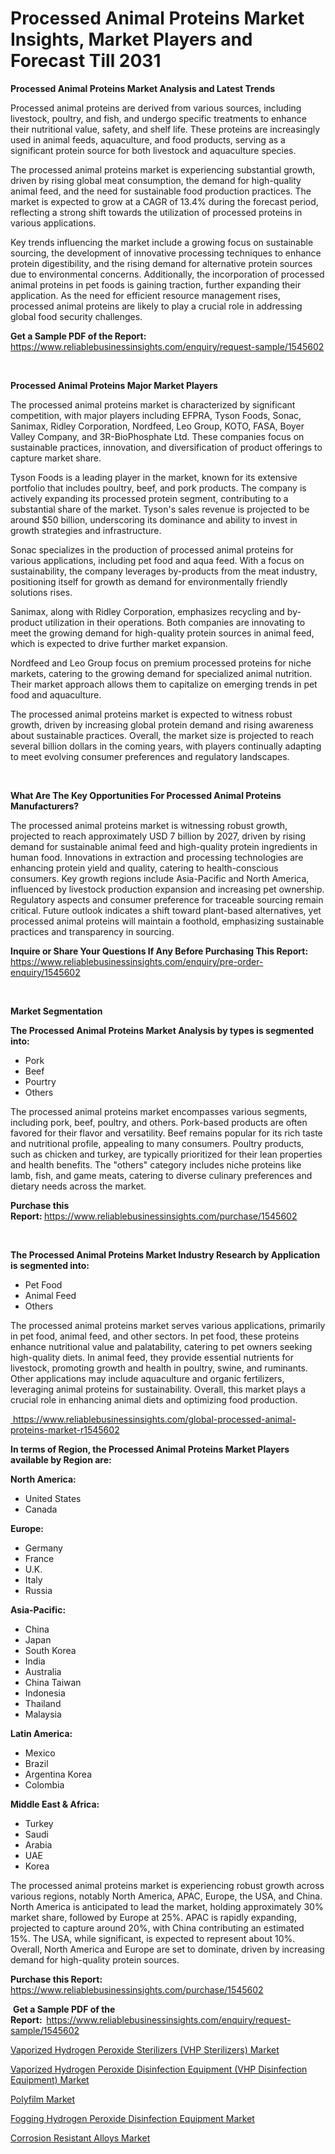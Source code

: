 <p><h1>Processed Animal Proteins Market Insights, Market Players and Forecast Till 2031</h1></p><p><strong>Processed Animal Proteins Market Analysis and Latest Trends</strong></p>
<p><p>Processed animal proteins are derived from various sources, including livestock, poultry, and fish, and undergo specific treatments to enhance their nutritional value, safety, and shelf life. These proteins are increasingly used in animal feeds, aquaculture, and food products, serving as a significant protein source for both livestock and aquaculture species. </p><p>The processed animal proteins market is experiencing substantial growth, driven by rising global meat consumption, the demand for high-quality animal feed, and the need for sustainable food production practices. The market is expected to grow at a CAGR of 13.4% during the forecast period, reflecting a strong shift towards the utilization of processed proteins in various applications. </p><p>Key trends influencing the market include a growing focus on sustainable sourcing, the development of innovative processing techniques to enhance protein digestibility, and the rising demand for alternative protein sources due to environmental concerns. Additionally, the incorporation of processed animal proteins in pet foods is gaining traction, further expanding their application. As the need for efficient resource management rises, processed animal proteins are likely to play a crucial role in addressing global food security challenges.</p></p>
<p><strong>Get a Sample PDF of the Report:&nbsp;</strong> <a href="https://www.reliablebusinessinsights.com/enquiry/request-sample/1545602?utm_campaign=75&utm_medium=2&utm_source=Github&utm_content=ia&utm_term=08112024&utm_id=processed-animal-proteins">https://www.reliablebusinessinsights.com/enquiry/request-sample/1545602</a></p>
<p>&nbsp;</p>
<p><strong>Processed Animal Proteins Major Market Players</strong></p>
<p><p>The processed animal proteins market is characterized by significant competition, with major players including EFPRA, Tyson Foods, Sonac, Sanimax, Ridley Corporation, Nordfeed, Leo Group, KOTO, FASA, Boyer Valley Company, and 3R-BioPhosphate Ltd. These companies focus on sustainable practices, innovation, and diversification of product offerings to capture market share.</p><p>Tyson Foods is a leading player in the market, known for its extensive portfolio that includes poultry, beef, and pork products. The company is actively expanding its processed protein segment, contributing to a substantial share of the market. Tyson's sales revenue is projected to be around $50 billion, underscoring its dominance and ability to invest in growth strategies and infrastructure.</p><p>Sonac specializes in the production of processed animal proteins for various applications, including pet food and aqua feed. With a focus on sustainability, the company leverages by-products from the meat industry, positioning itself for growth as demand for environmentally friendly solutions rises.</p><p>Sanimax, along with Ridley Corporation, emphasizes recycling and by-product utilization in their operations. Both companies are innovating to meet the growing demand for high-quality protein sources in animal feed, which is expected to drive further market expansion.</p><p>Nordfeed and Leo Group focus on premium processed proteins for niche markets, catering to the growing demand for specialized animal nutrition. Their market approach allows them to capitalize on emerging trends in pet food and aquaculture.</p><p>The processed animal proteins market is expected to witness robust growth, driven by increasing global protein demand and rising awareness about sustainable practices. Overall, the market size is projected to reach several billion dollars in the coming years, with players continually adapting to meet evolving consumer preferences and regulatory landscapes.</p></p>
<p>&nbsp;</p>
<p><strong>What Are The Key Opportunities For Processed Animal Proteins Manufacturers?</strong></p>
<p><p>The processed animal proteins market is witnessing robust growth, projected to reach approximately USD 7 billion by 2027, driven by rising demand for sustainable animal feed and high-quality protein ingredients in human food. Innovations in extraction and processing technologies are enhancing protein yield and quality, catering to health-conscious consumers. Key growth regions include Asia-Pacific and North America, influenced by livestock production expansion and increasing pet ownership. Regulatory aspects and consumer preference for traceable sourcing remain critical. Future outlook indicates a shift toward plant-based alternatives, yet processed animal proteins will maintain a foothold, emphasizing sustainable practices and transparency in sourcing.</p></p>
<p><strong>Inquire or Share Your Questions If Any Before Purchasing This Report:</strong> <a href="https://www.reliablebusinessinsights.com/enquiry/pre-order-enquiry/1545602?utm_campaign=75&utm_medium=2&utm_source=Github&utm_content=ia&utm_term=08112024&utm_id=processed-animal-proteins">https://www.reliablebusinessinsights.com/enquiry/pre-order-enquiry/1545602</a></p>
<p>&nbsp;</p>
<p><strong>Market Segmentation</strong></p>
<p><strong>The Processed Animal Proteins Market Analysis by types is segmented into:</strong></p>
<p><ul><li>Pork</li><li>Beef</li><li>Pourtry</li><li>Others</li></ul></p>
<p><p>The processed animal proteins market encompasses various segments, including pork, beef, poultry, and others. Pork-based products are often favored for their flavor and versatility. Beef remains popular for its rich taste and nutritional profile, appealing to many consumers. Poultry products, such as chicken and turkey, are typically prioritized for their lean properties and health benefits. The "others" category includes niche proteins like lamb, fish, and game meats, catering to diverse culinary preferences and dietary needs across the market.</p></p>
<p><strong>Purchase this Report:&nbsp;</strong><a href="https://www.reliablebusinessinsights.com/purchase/1545602?utm_campaign=75&utm_medium=2&utm_source=Github&utm_content=ia&utm_term=08112024&utm_id=processed-animal-proteins">https://www.reliablebusinessinsights.com/purchase/1545602</a></p>
<p>&nbsp;</p>
<p><strong>The Processed Animal Proteins Market Industry Research by Application is segmented into:</strong></p>
<p><ul><li>Pet Food</li><li>Animal Feed</li><li>Others</li></ul></p>
<p><p>The processed animal proteins market serves various applications, primarily in pet food, animal feed, and other sectors. In pet food, these proteins enhance nutritional value and palatability, catering to pet owners seeking high-quality diets. In animal feed, they provide essential nutrients for livestock, promoting growth and health in poultry, swine, and ruminants. Other applications may include aquaculture and organic fertilizers, leveraging animal proteins for sustainability. Overall, this market plays a crucial role in enhancing animal diets and optimizing food production.</p></p>
<p><a href="https://www.reliablebusinessinsights.com/global-processed-animal-proteins-market-r1545602?utm_campaign=75&utm_medium=2&utm_source=Github&utm_content=ia&utm_term=08112024&utm_id=processed-animal-proteins">&nbsp;https://www.reliablebusinessinsights.com/global-processed-animal-proteins-market-r1545602</a></p>
<p><strong>In terms of Region, the Processed Animal Proteins Market Players available by Region are:</strong></p>
<p>
    <p> <strong> North America: </strong>
        <ul>
            <li>United States</li>
            <li>Canada</li>
        </ul>
        </p> 
    <p> <strong> Europe: </strong>
        <ul>
            <li>Germany</li>
            <li>France</li>
            <li>U.K.</li>
            <li>Italy</li>
            <li>Russia</li>
        </ul>
        </p> 
    <p> <strong> Asia-Pacific: </strong>
        <ul>
            <li>China</li>
            <li>Japan</li>
            <li>South Korea</li>
            <li>India</li>
            <li>Australia</li>
            <li>China Taiwan</li>
            <li>Indonesia</li>
            <li>Thailand</li>
            <li>Malaysia</li>
        </ul>
        </p> 
    <p> <strong> Latin America: </strong>
        <ul>
            <li>Mexico</li>
            <li>Brazil</li>
            <li>Argentina Korea</li>
            <li>Colombia</li>
        </ul>
        </p> 
    <p> <strong> Middle East & Africa: </strong>
        <ul>
            <li>Turkey</li>
            <li>Saudi</li>
            <li>Arabia</li>
            <li>UAE</li>
            <li>Korea</li>
        </ul>
    </p>
    </p>
<p><p>The processed animal proteins market is experiencing robust growth across various regions, notably North America, APAC, Europe, the USA, and China. North America is anticipated to lead the market, holding approximately 30% market share, followed by Europe at 25%. APAC is rapidly expanding, projected to capture around 20%, with China contributing an estimated 15%. The USA, while significant, is expected to represent about 10%. Overall, North America and Europe are set to dominate, driven by increasing demand for high-quality protein sources.</p></p>
<p><strong>Purchase this Report: </strong><a href="https://www.reliablebusinessinsights.com/purchase/1545602?utm_campaign=75&utm_medium=2&utm_source=Github&utm_content=ia&utm_term=08112024&utm_id=processed-animal-proteins">https://www.reliablebusinessinsights.com/purchase/1545602</a></p>
<p>&nbsp;<strong>Get a Sample PDF of the Report:&nbsp;&nbsp;</strong><a href="https://www.reliablebusinessinsights.com/enquiry/request-sample/1545602?utm_campaign=75&utm_medium=2&utm_source=Github&utm_content=ia&utm_term=08112024&utm_id=processed-animal-proteins">https://www.reliablebusinessinsights.com/enquiry/request-sample/1545602</a></p>
<p><strong></strong></p>
<p><p><a href="https://issuu.com/reportprime-2/docs/vaporized-hydrogen-peroxide-sterili_06abfaaad4657d?utm_campaign=75&utm_medium=2&utm_source=Github&utm_content=ia&utm_term=08112024&utm_id=processed-animal-proteins">Vaporized Hydrogen Peroxide Sterilizers (VHP Sterilizers) Market</a></p><p><a href="https://issuu.com/reportprime-2/docs/vaporized-hydrogen-peroxide-disinfe_587adbedb9915a?utm_campaign=75&utm_medium=2&utm_source=Github&utm_content=ia&utm_term=08112024&utm_id=processed-animal-proteins">Vaporized Hydrogen Peroxide Disinfection Equipment (VHP Disinfection Equipment) Market</a></p><p><a href="https://github.com/pespeyervi/Market-Research-Report-List-1/blob/main/polyfilm-market.md?utm_campaign=75&utm_medium=2&utm_source=Github&utm_content=ia&utm_term=08112024&utm_id=processed-animal-proteins">Polyfilm Market</a></p><p><a href="https://issuu.com/reportprime-2/docs/fogging-hydrogen-peroxide-disinfect_f6112541884fc3?utm_campaign=75&utm_medium=2&utm_source=Github&utm_content=ia&utm_term=08112024&utm_id=processed-animal-proteins">Fogging Hydrogen Peroxide Disinfection Equipment Market</a></p><p><a href="https://github.com/erskinemm93/Market-Research-Report-List-1/blob/main/corrosion-resistant-alloys-market.md?utm_campaign=75&utm_medium=2&utm_source=Github&utm_content=ia&utm_term=08112024&utm_id=processed-animal-proteins">Corrosion Resistant Alloys Market</a></p></p>